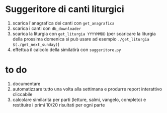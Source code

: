 # Suggeritore di canti liturgici

1. scarica l'anagrafica dei canti con `get_anagrafica`
1. scarica i canti con `db_downloader`
1. scarica la liturgia con `get_liturgia YYYYMMDD` (per scaricare la liturgia della prossima domenica si può usare ad esempio `./get_liturgia $(./get_next_sunday)`)
1. effettua il calcolo della similatirà con `suggeritore.py`

# to do
1. documentare
1. automatizzare tutto una volta alla settimana e produrre report interattivo cliccabile
1. calcolare similarità per parti (letture, salmi, vangelo, completo) e restituire i primi 10/20 risultati per ogni parte